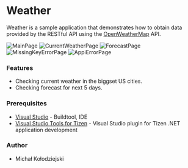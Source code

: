﻿# Weather
Weather is a sample application that demonstrates how to obtain data provided by the RESTful API using the [OpenWeatherMap](<https://openweathermap.org/>) API.

![MainPage](./Screenshots/main_page.png)
![CurrentWeatherPage](./Screenshots/current_weather_page.png)
![ForecastPage](./Screenshots/forecast_page.png)
![MissingKeyErrorPage](./Screenshots/missing_key_error_page.png)
![AppiErrorPage](./Screenshots/api_error_page.png)

### Features
* Checking current weather in the biggset US cities.
* Checking forecast for next 5 days.

### Prerequisites
* [Visual Studio](https://www.visualstudio.com/) - Buildtool, IDE
* [Visual Studio Tools for Tizen](https://developer.tizen.org/development/tizen-.net-preview/visual-studio-tools-tizen) - Visual Studio plugin for Tizen .NET application development

### Author
* Michał Kołodziejski